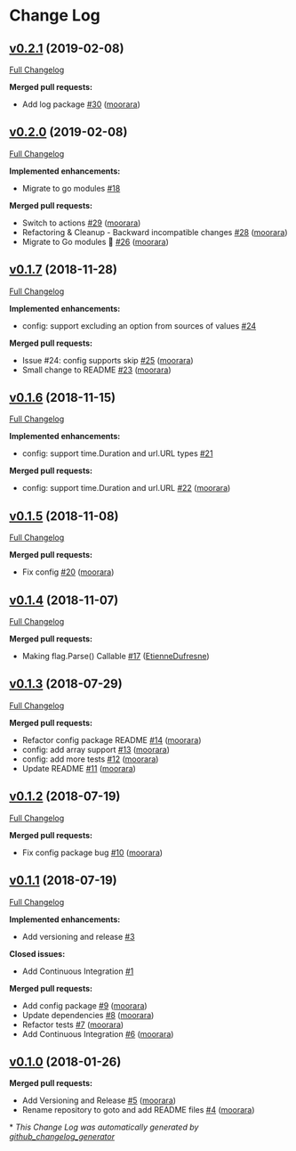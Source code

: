 # Change Log

## [v0.2.1](https://github.com/moorara/goto/tree/v0.2.1) (2019-02-08)
[Full Changelog](https://github.com/moorara/goto/compare/v0.2.0...v0.2.1)

**Merged pull requests:**

- Add log package [\#30](https://github.com/moorara/goto/pull/30) ([moorara](https://github.com/moorara))

## [v0.2.0](https://github.com/moorara/goto/tree/v0.2.0) (2019-02-08)
[Full Changelog](https://github.com/moorara/goto/compare/v0.1.7...v0.2.0)

**Implemented enhancements:**

- Migrate to go modules [\#18](https://github.com/moorara/goto/issues/18)

**Merged pull requests:**

- Switch to actions [\#29](https://github.com/moorara/goto/pull/29) ([moorara](https://github.com/moorara))
- Refactoring & Cleanup - Backward incompatible changes [\#28](https://github.com/moorara/goto/pull/28) ([moorara](https://github.com/moorara))
- Migrate to Go modules 🎉 [\#26](https://github.com/moorara/goto/pull/26) ([moorara](https://github.com/moorara))

## [v0.1.7](https://github.com/moorara/goto/tree/v0.1.7) (2018-11-28)
[Full Changelog](https://github.com/moorara/goto/compare/v0.1.6...v0.1.7)

**Implemented enhancements:**

- config: support excluding an option from sources of values [\#24](https://github.com/moorara/goto/issues/24)

**Merged pull requests:**

- Issue \#24: config supports skip [\#25](https://github.com/moorara/goto/pull/25) ([moorara](https://github.com/moorara))
- Small change to README [\#23](https://github.com/moorara/goto/pull/23) ([moorara](https://github.com/moorara))

## [v0.1.6](https://github.com/moorara/goto/tree/v0.1.6) (2018-11-15)
[Full Changelog](https://github.com/moorara/goto/compare/v0.1.5...v0.1.6)

**Implemented enhancements:**

- config: support time.Duration and url.URL types [\#21](https://github.com/moorara/goto/issues/21)

**Merged pull requests:**

- config: support time.Duration and url.URL [\#22](https://github.com/moorara/goto/pull/22) ([moorara](https://github.com/moorara))

## [v0.1.5](https://github.com/moorara/goto/tree/v0.1.5) (2018-11-08)
[Full Changelog](https://github.com/moorara/goto/compare/v0.1.4...v0.1.5)

**Merged pull requests:**

- Fix config [\#20](https://github.com/moorara/goto/pull/20) ([moorara](https://github.com/moorara))

## [v0.1.4](https://github.com/moorara/goto/tree/v0.1.4) (2018-11-07)
[Full Changelog](https://github.com/moorara/goto/compare/v0.1.3...v0.1.4)

**Merged pull requests:**

- Making flag.Parse\(\) Callable [\#17](https://github.com/moorara/goto/pull/17) ([EtienneDufresne](https://github.com/EtienneDufresne))

## [v0.1.3](https://github.com/moorara/goto/tree/v0.1.3) (2018-07-29)
[Full Changelog](https://github.com/moorara/goto/compare/v0.1.2...v0.1.3)

**Merged pull requests:**

- Refactor config package README [\#14](https://github.com/moorara/goto/pull/14) ([moorara](https://github.com/moorara))
- config: add array support [\#13](https://github.com/moorara/goto/pull/13) ([moorara](https://github.com/moorara))
- config: add more tests [\#12](https://github.com/moorara/goto/pull/12) ([moorara](https://github.com/moorara))
- Update README [\#11](https://github.com/moorara/goto/pull/11) ([moorara](https://github.com/moorara))

## [v0.1.2](https://github.com/moorara/goto/tree/v0.1.2) (2018-07-19)
[Full Changelog](https://github.com/moorara/goto/compare/v0.1.1...v0.1.2)

**Merged pull requests:**

- Fix config package bug [\#10](https://github.com/moorara/goto/pull/10) ([moorara](https://github.com/moorara))

## [v0.1.1](https://github.com/moorara/goto/tree/v0.1.1) (2018-07-19)
[Full Changelog](https://github.com/moorara/goto/compare/v0.1.0...v0.1.1)

**Implemented enhancements:**

- Add versioning and release [\#3](https://github.com/moorara/goto/issues/3)

**Closed issues:**

- Add Continuous Integration [\#1](https://github.com/moorara/goto/issues/1)

**Merged pull requests:**

- Add config package [\#9](https://github.com/moorara/goto/pull/9) ([moorara](https://github.com/moorara))
- Update dependencies [\#8](https://github.com/moorara/goto/pull/8) ([moorara](https://github.com/moorara))
- Refactor tests [\#7](https://github.com/moorara/goto/pull/7) ([moorara](https://github.com/moorara))
- Add Continuous Integration [\#6](https://github.com/moorara/goto/pull/6) ([moorara](https://github.com/moorara))

## [v0.1.0](https://github.com/moorara/goto/tree/v0.1.0) (2018-01-26)
**Merged pull requests:**

- Add Versioning and Release [\#5](https://github.com/moorara/goto/pull/5) ([moorara](https://github.com/moorara))
- Rename repository to goto and add README files [\#4](https://github.com/moorara/goto/pull/4) ([moorara](https://github.com/moorara))



\* *This Change Log was automatically generated by [github_changelog_generator](https://github.com/skywinder/Github-Changelog-Generator)*